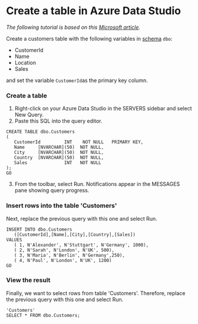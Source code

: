 # Create a table in Azure Data Studio

*The following tutorial is based on this [Microsoft article](https://docs.microsoft.com/de-de/sql/azure-data-studio/quickstart-sql-database?view=sql-server-2017).*

Create a customers table with the following variables in [schema](https://docs.microsoft.com/de-de/dotnet/framework/data/adonet/sql/ownership-and-user-schema-separation-in-sql-server) `dbo`: 

- CustomerId 
- Name
- Location
- Sales

and set the variable `CustomerId`as the primary key column.

### Create a table

1) Right-click on your Azure Data Studio in the SERVERS sidebar and select New Query.
2) Paste this SQL into the query editor.

```{sql}
CREATE TABLE dbo.Customers
(
   CustomerId         INT    NOT NULL   PRIMARY KEY,
   Name     [NVARCHAR](50)  NOT NULL,
   City     [NVARCHAR](50)  NOT NULL,
   Country  [NVARCHAR](50)  NOT NULL,
   Sales              INT   NOT NULL
);
GO
```

3) From the toolbar, select Run. Notifications appear in the MESSAGES pane showing query progress.


### Insert rows into the table 'Customers'

Next, replace the previous query with this one and select Run.

```{sql}
INSERT INTO dbo.Customers
   ([CustomerId],[Name],[City],[Country],[Sales])
VALUES
   ( 1, N'Alexander', N'Stuttgart', N'Germany', 1000),
   ( 2, N'Sarah', N'London', N'UK', 500),
   ( 3, N'Maria', N'Berlin', N'Germany',250),
   ( 4, N'Paul', N'London', N'UK', 1200)
GO
```

### View the result

Finally, we want to select rows from table 'Customers'. Therefore, replace the previous query with this one and select Run. 

```{sql}
'Customers'
SELECT * FROM dbo.Customers;
```

